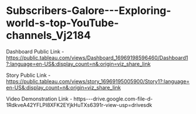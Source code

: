 # Subscribers-Galore---Exploring-world-s-top-YouTube-channels_Vj2184


Dashboard Public Link - https://public.tableau.com/views/Dashboard_16969198596460/Dashboard1?:language=en-US&:display_count=n&:origin=viz_share_link

Story Public Link - https://public.tableau.com/views/story_16969195005900/Story1?:language=en-US&:display_count=n&:origin=viz_share_link

Video Demonstration Link - https---drive.google.com-file-d-1RdkveA42YFLPI8XFK2EYjkHuTXs6391r-view-usp=drivesdk
